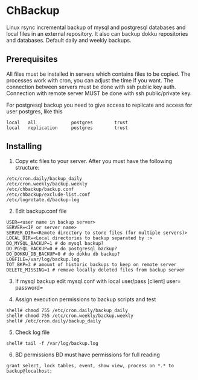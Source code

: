 # ChBackup
Linux rsync incremental backup of mysql and postgresql databases and local files in an external repository. It also can backup dokku repositories and databases.
Default daily and weekly backups.

## Prerequisites
All files must be installed in servers which contains files to be copied.
The processes work with cron, you can adjust the time if you want.
The connection between servers must be done with ssh public key auth.
Connection with remote server MUST be done with ssh public/private key.

For postgresql backup you need to give access to replicate and access for user postgres, like this
```
local   all             postgres        trust
local   replication     postgres        trust
```

## Installing
1. Copy etc files to your server. After you must have the following structure:
```
/etc/cron.daily/backup_daily
/etc/cron.weekly/backup.weekly
/etc/chbackup/backup.conf
/etc/chbackup/exclude-list.conf
/etc/logrotate.d/backup-log
```

2. Edit backup.conf file
```
USER=<user name in backup server>
SERVER=<IP or server name>
SERVER_DIR=<Remote directory to store files (for multiple servers)>
LOCAL_DIR=<Local directories to backup separated by :>
DO_MYSQL_BACKUP=1 # do mysql backup?
DO_PGSQL_BACKUP=0 # do postgresql backup?
DO_DOKKU_DB_BACKUP=0 # do dokku db backup?
LOGFILE=/var/log/backup.log
TOT_BKP=3 # amount of historic backups to keep on remote server
DELETE_MISSING=1 # remove locally deleted files from backup server
```

3. If mysql backup edit mysql.conf with local user/pass
[client]
user=
password=

4. Assign execution permissions to backup scripts and test
```
shell# chmod 755 /etc/cron.daily/backup_daily
shell# chmod 755 /etc/cron.weekly/backup.weekly
shell# /etc/cron.daily/backup_daily
```

5. Check log file
```
shell# tail -f /var/log/backup.log
```

6. BD permissions
BD must have permissions for full reading
```
grant select, lock tables, event, show view, process on *.* to backup@localhost;
```

